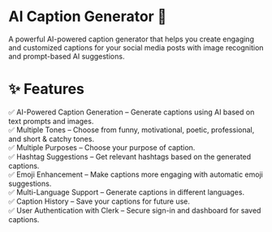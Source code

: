 # AI Caption Generator 🚀
A powerful AI-powered caption generator that helps you create engaging and customized captions for your social media posts with image recognition and prompt-based AI suggestions.

# ✨ Features
✅ AI-Powered Caption Generation – Generate captions using AI based on text prompts and images.
<br>
✅ Multiple Tones – Choose from funny, motivational, poetic, professional, and short & catchy tones.
<br>
✅ Multiple Purposes – Choose your purpose of caption.
<br>
✅ Hashtag Suggestions – Get relevant hashtags based on the generated captions.
<br>
✅ Emoji Enhancement – Make captions more engaging with automatic emoji suggestions.
<br>
✅ Multi-Language Support – Generate captions in different languages.
<br>
✅ Caption History – Save your captions for future use.
<br>
✅ User Authentication with Clerk – Secure sign-in and dashboard for saved captions.
<br>
